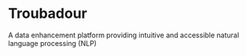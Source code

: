 # Troubadour
A data enhancement platform providing intuitive and accessible natural language processing (NLP)
